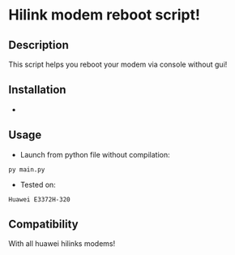 # Hilink modem reboot script!
Description
----
This script helps you reboot your modem via console without gui!

Installation
----
* 

Usage
----
* Launch from python file without compilation:
```
py main.py
```
* Tested on:
```
Huawei E3372H-320
```

Compatibility
----
With all huawei hilinks modems! 
